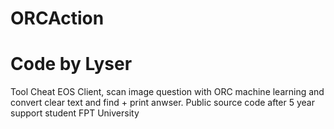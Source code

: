# ORCAction
# Code by Lyser
Tool Cheat EOS Client, scan image question with ORC machine learning and convert clear text and find + print anwser. Public source code after 5 year support student FPT University
